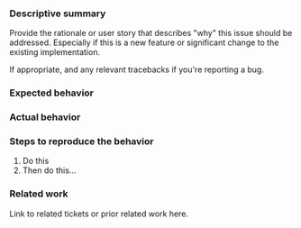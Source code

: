 ### Descriptive summary

Provide the rationale or user story that describes "why" this issue should be addressed. Especially if this is a new feature or significant change to the existing implementation.

If appropriate, and any relevant tracebacks if you're reporting a bug.

### Expected behavior

### Actual behavior

### Steps to reproduce the behavior

1. Do this
2. Then do this...

### Related work

Link to related tickets or prior related work here.
